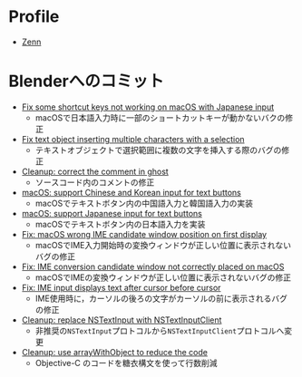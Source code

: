 # Profile

* [Zenn](https://zenn.dev/hzuika)

# Blenderへのコミット

* [Fix some shortcut keys not working on macOS with Japanese input](https://developer.blender.org/rB7336af325937)
  * macOSで日本語入力時に一部のショートカットキーが動かないバクの修正
* [Fix text object inserting multiple characters with a selection](https://developer.blender.org/rB8830cfe54160)
  * テキストオブジェクトで選択範囲に複数の文字を挿入する際のバグの修正 
* [Cleanup: correct the comment in ghost](https://developer.blender.org/rB22bef356aedd)
  * ソースコード内のコメントの修正
* [macOS: support Chinese and Korean input for text buttons](https://developer.blender.org/rB0ef794b5534a)
  * macOSでテキストボタン内の中国語入力と韓国語入力の実装
* [macOS: support Japanese input for text buttons](https://developer.blender.org/rB83e2f8c993dc)
  * macOSでテキストボタン内の日本語入力を実装
* [Fix: macOS wrong IME candidate window position on first display](https://developer.blender.org/rBac1ed19eaefe)
  * macOSでIME入力開始時の変換ウィンドウが正しい位置に表示されないバグの修正
* [Fix: IME conversion candidate window not correctly placed on macOS](https://developer.blender.org/rB2d0b9faaf6ec)
  * macOSでIMEの変換ウィンドウが正しい位置に表示されないバグの修正
* [Fix: IME input displays text after cursor before cursor](https://developer.blender.org/rB32124b940ee6)
  * IME使用時に，カーソルの後ろの文字がカーソルの前に表示されるバグの修正
* [Cleanup: replace NSTextInput with NSTextInputClient](https://developer.blender.org/rB2c6c1b6cc046)
  * 非推奨の`NSTextInput`プロトコルから`NSTextInputClient`プロトコルへ変更
* [Cleanup: use arrayWithObject to reduce the code](https://developer.blender.org/rBc1ba68dd042c)
  * Objective-C のコードを糖衣構文を使って行数削減
